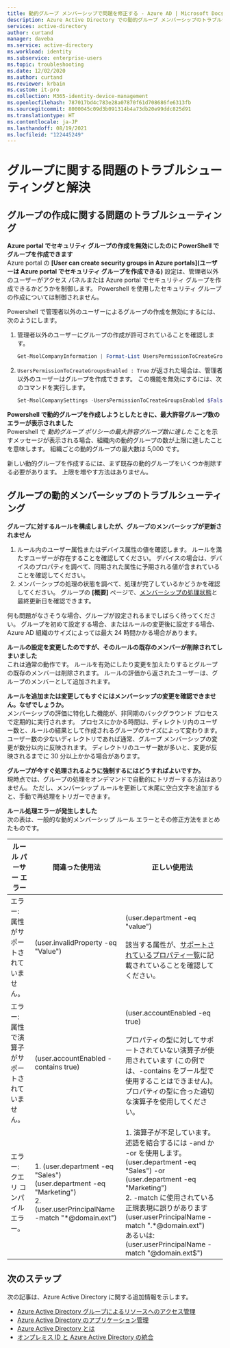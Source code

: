 ```yaml
---
title: 動的グループ メンバーシップで問題を修正する - Azure AD | Microsoft Docs
description: Azure Active Directory での動的グループ メンバーシップのトラブルシューティングのヒント
services: active-directory
author: curtand
manager: daveba
ms.service: active-directory
ms.workload: identity
ms.subservice: enterprise-users
ms.topic: troubleshooting
ms.date: 12/02/2020
ms.author: curtand
ms.reviewer: krbain
ms.custom: it-pro
ms.collection: M365-identity-device-management
ms.openlocfilehash: 787017bd4c783e28a07870f61d708686fe6313fb
ms.sourcegitcommit: 8000045c09d3b091314b4a73db20e99ddc825d91
ms.translationtype: HT
ms.contentlocale: ja-JP
ms.lasthandoff: 08/19/2021
ms.locfileid: "122445249"
---
```

# <a name="troubleshoot-and-resolve-groups-issues"></a>グループに関する問題のトラブルシューティングと解決

## <a name="troubleshooting-group-creation-issues"></a>グループの作成に関する問題のトラブルシューティング

**Azure portal でセキュリティ グループの作成を無効にしたのに PowerShell でグループを作成できます**  
Azure portal の **[User can create security groups in Azure portals]\(ユーザーは Azure portal でセキュリティ グループを作成できる\)** 設定は、管理者以外のユーザーがアクセス パネルまたは Azure portal でセキュリティ グループを作成できるかどうかを制御します。 Powershell を使用したセキュリティ グループの作成については制御されません。

Powershell で管理者以外のユーザーによるグループの作成を無効にするには、次のようにします。
1. 管理者以外のユーザーにグループの作成が許可されていることを確認します。

   ```powershell
   Get-MsolCompanyInformation | Format-List UsersPermissionToCreateGroupsEnabled
   ```

2. `UsersPermissionToCreateGroupsEnabled : True` が返された場合は、管理者以外のユーザーはグループを作成できます。 この機能を無効にするには、次のコマンドを実行します。

   ```powershell
   Set-MsolCompanySettings -UsersPermissionToCreateGroupsEnabled $False
   ```

**Powershell で動的グループを作成しようとしたときに、最大許容グループ数のエラーが表示されました**  
Powershell で _動的グループ ポリシーの最大許容グループ数に達した_ ことを示すメッセージが表示される場合、組織内の動的グループの数が上限に達したことを意味します。 組織ごとの動的グループの最大数は 5,000 です。

新しい動的グループを作成するには、まず既存の動的グループをいくつか削除する必要があります。 上限を増やす方法はありません。

## <a name="troubleshooting-dynamic-memberships-for-groups"></a>グループの動的メンバーシップのトラブルシューティング

**グループに対するルールを構成しましたが、グループのメンバーシップが更新されません**  
1. ルール内のユーザー属性またはデバイス属性の値を確認します。 ルールを満たすユーザーが存在することを確認してください。
デバイスの場合は、デバイスのプロパティを調べて、同期された属性に予期される値が含まれていることを確認してください。  
2. メンバーシップの処理の状態を調べて、処理が完了しているかどうかを確認してください。 グループの **[概要]** ページで、[メンバーシップの処理状態](groups-create-rule.md#check-processing-status-for-a-rule)と最終更新日を確認できます。

何も問題がなさそうな場合、グループが設定されるまでしばらく待ってください。 グループを初めて設定する場合、またはルールの変更後に設定する場合、Azure AD 組織のサイズによっては最大 24 時間かかる場合があります。

**ルールの設定を変更したのですが、そのルールの既存のメンバーが削除されてしまいました**  
これは通常の動作です。 ルールを有効にしたり変更を加えたりするとグループの既存のメンバーは削除されます。 ルールの評価から返されたユーザーは、グループのメンバーとして追加されます。

**ルールを追加または変更してもすぐにはメンバーシップの変更を確認できません。なぜでしょうか。**  
メンバーシップの評価に特化した機能が、非同期のバックグラウンド プロセスで定期的に実行されます。 プロセスにかかる時間は、ディレクトリ内のユーザー数と、ルールの結果として作成されるグループのサイズによって変わります。 ユーザー数の少ないディレクトリであれば通常、グループ メンバーシップの変更が数分以内に反映されます。 ディレクトリのユーザー数が多いと、変更が反映されるまでに 30 分以上かかる場合があります。

**グループが今すぐ処理されるように強制するにはどうすればよいですか。**  
現時点では、グループの処理をオンデマンドで自動的にトリガーする方法はありません。 ただし、メンバーシップ ルールを更新して末尾に空白文字を追加すると、手動で再処理をトリガーできます。

**ルール処理エラーが発生しました**  
次の表は、一般的な動的メンバーシップ ルール エラーとその修正方法をまとめたものです。

| ルール パーサー エラー | 間違った使用法 | 正しい使用法 |
| --- | --- | --- |
| エラー: 属性がサポートされていません。 |(user.invalidProperty -eq "Value") |(user.department -eq "value")<br/><br/>該当する属性が、[サポートされているプロパティ一覧](groups-dynamic-membership.md#supported-properties)に記載されていることを確認してください。 |
| エラー: 属性で演算子がサポートされていません。 |(user.accountEnabled -contains true) |(user.accountEnabled -eq true)<br/><br/>プロパティの型に対してサポートされていない演算子が使用されています (この例では、-contains をブール型で使用することはできません)。 プロパティの型に合った適切な演算子を使用してください。 |
| エラー: クエリ コンパイル エラー。 | 1. (user.department -eq "Sales") (user.department -eq "Marketing")<br>2. (user.userPrincipalName -match "\*@domain.ext") | 1. 演算子が不足しています。 述語を結合するには -and か -or を使用します。<br>(user.department -eq "Sales") -or (user.department -eq "Marketing")<br>2. -match に使用されている正規表現に誤りがあります<br>(user.userPrincipalName -match ".\*@domain.ext")<br>あるいは: (user.userPrincipalName -match "@domain.ext$") |

## <a name="next-steps"></a>次のステップ

次の記事は、Azure Active Directory に関する追加情報を示します。

* [Azure Active Directory グループによるリソースへのアクセス管理](../fundamentals/active-directory-manage-groups.md)
* [Azure Active Directory のアプリケーション管理](../manage-apps/what-is-application-management.md)
* [Azure Active Directory とは](../fundamentals/active-directory-whatis.md)
* [オンプレミス ID と Azure Active Directory の統合](../hybrid/whatis-hybrid-identity.md)
